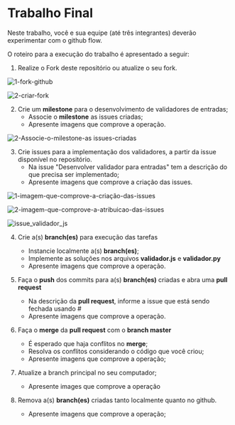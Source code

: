 # Trabalho Final

Neste trabalho, você e sua equipe (até três integrantes) deverão experimentar com o github flow.

O roteiro para a execução do trabalho é apresentado a seguir:

1. Realize o Fork deste repositório ou atualize o seu fork.

![1-fork-github](https://user-images.githubusercontent.com/12356493/235015325-7dfca351-5cf8-4f9f-bdd4-dc7bc4ebbcfd.png)

![2-criar-fork](https://user-images.githubusercontent.com/12356493/235015335-1943952c-6580-4113-9408-99237a348d2e.png)

2. Crie um __milestone__ para o desenvolvimento de validadores de entradas;
    - Associe o __milestone__ as issues criadas;
    - Apresente imagens que comprove a operação.


![2-Associe-o-milestone-as issues-criadas](https://user-images.githubusercontent.com/12356493/235015453-1e9b94d1-9528-4c03-bdea-8f4f4413a9f4.png)


3. Crie issues para a implementação dos validadores, a partir da issue disponível no repositório.
    - Na issue "Desenvolver validador para entradas" tem a descrição do que precisa ser implementado;
    - Apresente imagens que comprove a criação das issues.

![1-imagem-que-comprove-a-criação-das-issues](https://user-images.githubusercontent.com/12356493/235015469-91122f33-9e18-495e-a7a9-518f939c6bb4.png)

![2-imagem-que-comprove-a-atribuicao-das-issues](https://user-images.githubusercontent.com/12356493/235015475-5587d7cf-b07e-4f7b-acbd-ef11a318f5de.png)

![issue_validador_js](https://user-images.githubusercontent.com/5949025/235016500-e4f7dea3-2dc5-49ab-95e5-9dfdceaea8bd.png)

4. Crie a(s) __branch(es)__ para execução das tarefas
    - Instancie localmente a(s) __branch(es)__;
    - Implemente as soluções nos arquivos __validador.js__ e __validador.py__
    - Apresente imagens que comprove a operação.

5. Faça o __push__ dos commits para a(s) __branch(es)__ criadas e abra uma __pull request__
    - Na descrição da __pull request__, informe a issue que está sendo fechada usando #
    - Apresente imagens que comprove a operação.

6. Faça o __merge__ da __pull request__ com o __branch master__
    - É esperado que haja conflitos no __merge__; 
    - Resolva os conflitos considerando o código que você criou;
    - Apresente imagens que comprove a operação;

7. Atualize a branch principal no seu computador;
    - Apresente images que comprove a operação

8. Remova a(s) __branch(es)__ criadas tanto localmente quanto no github.
    - Apresente imagens que comprove a operação;
